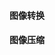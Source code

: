 #### 图像转换
<div class="item-row">
    <Item img="../assets/img/item-imgs/convertio.svg" title="Convertio" href="https://convertio.co/zh/" />
</div>

#### 图像压缩
<div class="item-row">
    <Item img="../assets/img/item-imgs/squoosh.svg" title="Squoosh" href="https://squoosh.app/" />
    <Item img="../assets/img/item-imgs/tinypng.png" title="TinyPNG" href="https://tinypng.com/" />
</div>
